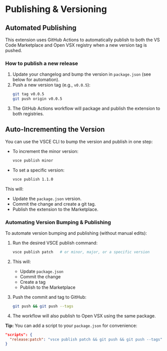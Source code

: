 # Publishing & Versioning

## Automated Publishing

This extension uses GitHub Actions to automatically publish to both the VS Code Marketplace and Open VSX registry when a new version tag is pushed.

### How to publish a new release
1. Update your changelog and bump the version in `package.json` (see below for automation).
2. Push a new version tag (e.g., `v0.0.5`):
   ```sh
   git tag v0.0.5
   git push origin v0.0.5
   ```
3. The GitHub Actions workflow will package and publish the extension to both registries.

## Auto-Incrementing the Version

You can use the VSCE CLI to bump the version and publish in one step:

- To increment the minor version:
  ```sh
  vsce publish minor
  ```
- To set a specific version:
  ```sh
  vsce publish 1.1.0
  ```

This will:
- Update the `package.json` version.
- Commit the change and create a git tag.
- Publish the extension to the Marketplace.

### Automating Version Bumping & Publishing

To automate version bumping and publishing (without manual edits):

1. Run the desired VSCE publish command:
   ```sh
   vsce publish patch   # or minor, major, or a specific version
   ```
2. This will:
   - Update `package.json`
   - Commit the change
   - Create a tag
   - Publish to the Marketplace

3. Push the commit and tag to GitHub:
   ```sh
   git push && git push --tags
   ```
4. The workflow will also publish to Open VSX using the same package.

**Tip:** You can add a script to your `package.json` for convenience:
```json
"scripts": {
  "release:patch": "vsce publish patch && git push && git push --tags"
}
```
